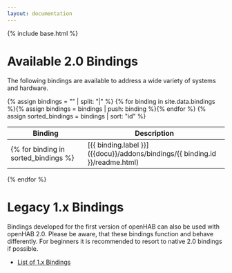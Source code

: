 ```yaml
---
layout: documentation
---
```


{% include base.html %}

# Available 2.0 Bindings

The following bindings are available to address a wide variety of systems and hardware.

{% assign bindings = "" | split: "|" %}
{% for binding in site.data.bindings %}{% assign bindings = bindings | push: binding %}{% endfor %}
{% assign sorted_bindings = bindings | sort: "id" %}

| Binding | Description |
|---------|-------------|
{% for binding in sorted_bindings %}| [{{ binding.label }}]({{docu}}/addons/bindings/{{ binding.id }}/readme.html) | {{ binding.description }} |
{% endfor %}

# Legacy 1.x Bindings

Bindings developed for the first version of openHAB can also be used with openHAB 2.0.
Please be aware, that these bindings function and behave differently.
For beginners it is recommended to resort to native 2.0 bindings if possible.

* [List of 1.x Bindings](1xaddons.html)
